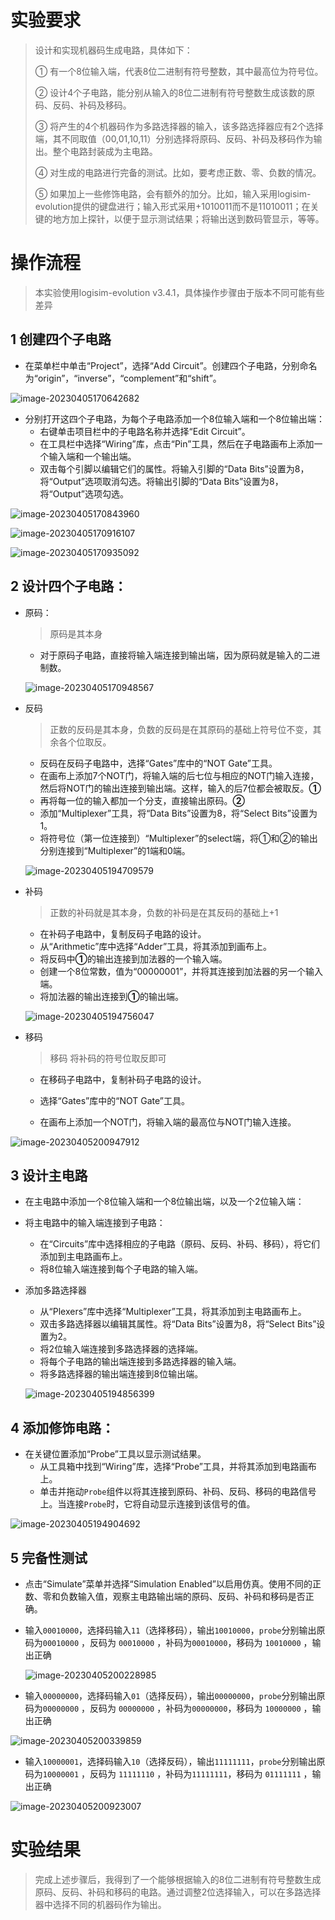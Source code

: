 # 实验要求

> 设计和实现机器码生成电路，具体如下：
>
> ① 有一个8位输入端，代表8位二进制有符号整数，其中最高位为符号位。
>
> ② 设计4个子电路，能分别从输入的8位二进制有符号整数生成该数的原码、反码、补码及移码。
>
>    ③ 将产生的4个机器码作为多路选择器的输入，该多路选择器应有2个选择端，其不同取值（00,01,10,11）分别选择将原码、反码、补码及移码作为输出。整个电路封装成为主电路。
>
>   ④ 对生成的电路进行完备的测试。比如，要考虑正数、零、负数的情况。
>
>   ⑤ 如果加上一些修饰电路，会有额外的加分。比如，输入采用logisim-evolution提供的键盘进行；输入形式采用+1010011而不是11010011；在关键的地方加上探针，以便于显示测试结果；将输出送到数码管显示，等等。

# 操作流程

>本实验使用logisim-evolution v3.4.1，具体操作步骤由于版本不同可能有些差异

## 1 **创建四个子电路**

- 在菜单栏中单击“Project”，选择“Add Circuit”。创建四个子电路，分别命名为“origin”，“inverse”，“complement”和“shift”。

![image-20230405170642682](README.assets/image-20230405170642682.png)

- 分别打开这四个子电路，为每个子电路添加一个8位输入端和一个8位输出端：
  - 右键单击项目栏中的子电路名称并选择“Edit Circuit”。
  - 在工具栏中选择“Wiring”库，点击“Pin”工具，然后在子电路画布上添加一个输入端和一个输出端。
  - 双击每个引脚以编辑它们的属性。将输入引脚的“Data Bits”设置为8，将“Output”选项取消勾选。将输出引脚的“Data Bits”设置为8，将“Output”选项勾选。

![image-20230405170843960](README.assets/image-20230405170843960.png)

![image-20230405170916107](README.assets/image-20230405170916107.png)

![image-20230405170935092](README.assets/image-20230405170935092.png)

## 2 **设计四个子电路**：

- 原码：

  > 原码是其本身

  - 对于原码子电路，直接将输入端连接到输出端，因为原码就是输入的二进制数。

  ![image-20230405170948567](README.assets/image-20230405170948567.png)

- 反码

  > 正数的反码是其本身，负数的反码是在其原码的基础上符号位不变，其余各个位取反。

  - 反码在反码子电路中，选择“Gates”库中的“NOT Gate”工具。
  - 在画布上添加7个NOT门，将输入端的后七位与相应的NOT门输入连接，然后将NOT门的输出连接到输出端。这样，输入的后7位都会被取反。**①**
  - 再将每一位的输入都加一个分支，直接输出原码。**②**
  - 添加“Multiplexer”工具，将“Data Bits”设置为8，将“Select Bits”设置为1。
  - 将符号位（第一位连接到）“Multiplexer”的select端，将①和②的输出分别连接到“Multiplexer”的1端和0端。

  ![image-20230405194709579](README.assets/image-20230405194709579.png)

- 补码

  > 正数的补码就是其本身，负数的补码是在其反码的基础上+1

  - 在补码子电路中，复制反码子电路的设计。
  - 从“Arithmetic”库中选择“Adder”工具，将其添加到画布上。
  - 将反码中**①**的输出连接到加法器的一个输入端。
  - 创建一个8位常数，值为“00000001”，并将其连接到加法器的另一个输入端。
  - 将加法器的输出连接到**①**的输出端。

  ![image-20230405194756047](README.assets/image-20230405194756047.png)

- 移码

  > 移码 将补码的符号位取反即可

  - 在移码子电路中，复制补码子电路的设计。

  - 选择“Gates”库中的“NOT Gate”工具。
  - 在画布上添加一个NOT门，将输入端的最高位与NOT门输入连接。

![image-20230405200947912](README.assets/image-20230405200947912.png)

## 3 设计主电路 

- 在主电路中添加一个8位输入端和一个8位输出端，以及一个2位输入端：

- 将主电路中的输入端连接到子电路：

  - 在“Circuits”库中选择相应的子电路（原码、反码、补码、移码），将它们添加到主电路画布上。
  - 将8位输入端连接到每个子电路的输入端。

- 添加多路选择器

  - 从“Plexers”库中选择“Multiplexer”工具，将其添加到主电路画布上。
  - 双击多路选择器以编辑其属性。将“Data Bits”设置为8，将“Select Bits”设置为2。
  - 将2位输入端连接到多路选择器的选择端。
  - 将每个子电路的输出端连接到多路选择器的输入端。
  - 将多路选择器的输出端连接到8位输出端。

  ![image-20230405194856399](README.assets/image-20230405194856399.png)

## 4 添加修饰电路：

- 在关键位置添加“Probe”工具以显示测试结果。
  - 从工具箱中找到“Wiring”库，选择“Probe”工具，并将其添加到电路画布上。
  - 单击并拖动`Probe`组件以将其连接到原码、补码、反码、移码的电路信号上。当连接`Probe`时，它将自动显示连接到该信号的值。

![image-20230405194904692](README.assets/image-20230405194904692.png)

## 5 完备性测试

- 点击“Simulate”菜单并选择“Simulation Enabled”以启用仿真。使用不同的正数、零和负数输入值，观察主电路输出端的原码、反码、补码和移码是否正确。

- 输入`00010000`，选择码输入`11`（选择移码），输出`10010000`，`probe`分别输出原码为`00010000` ，反码为 `00010000` ，补码为`00010000`，移码为 `10010000` ，输出正确

  ![image-20230405200228985](README.assets/image-20230405200228985.png)

- 输入`00000000`，选择码输入`01`（选择反码），输出`00000000`，`probe`分别输出原码为`00000000` ，反码为 `00000000` ，补码为`00000000`，移码为 `10000000` ，输出正确

![image-20230405200339859](README.assets/image-20230405200339859.png)

- 输入`10000001`，选择码输入`10`（选择反码），输出`11111111`，`probe`分别输出原码为`10000001` ，反码为 `11111110` ，补码为`11111111`，移码为 `01111111` ，输出正确

![image-20230405200923007](README.assets/image-20230405200923007.png)

# 实验结果

>完成上述步骤后，我得到了一个能够根据输入的8位二进制有符号整数生成原码、反码、补码和移码的电路。通过调整2位选择输入，可以在多路选择器中选择不同的机器码作为输出。

